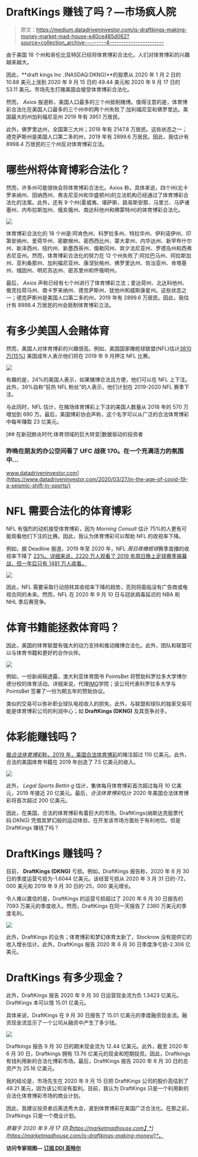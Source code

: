 # DraftKings 赚钱了吗？—市场疯人院

> 原文：<https://medium.datadriveninvestor.com/is-draftkings-making-money-market-mad-house-e40ce485d062?source=collection_archive---------4----------------------->

由于美国 18 个州和哥伦比亚特区已经将体育博彩合法化，人们对体育博彩的兴趣越来越大。

因此，**draft kings Inc .(NASDAQ:DKNG)**的股票从 2020 年 1 月 2 日的 10.68 美元上涨到 2020 年 9 月 15 日的 49.44 美元和 2020 年 9 月 17 日的 53.11 美元。市场先生打赌美国会接受体育博彩合法化。

然而， *Axios* 报道称，美国人口最多的三个州抵制赌博。值得注意的是，体育博彩合法化在美国人口最多的三个州中的两个州失败了:加利福尼亚和佛罗里达。美国最大的州加利福尼亚州 2019 年有 3951 万居民。

此外，佛罗里达州，全国第三大州；2019 年有 2147.8 万居民。这些状态之一；德克萨斯州是美国人口第二多的州，2019 年有 2899.6 万居民。因此，我估计有 8998.4 万居民的三个州反对体育博彩立法。

# 哪些州将体育博彩合法化？

然而，许多州可能很快会将体育博彩合法化。Axios 称，具体来说，四个州(北卡罗来纳州、田纳西州、弗吉尼亚州和华盛顿州)的立法机构已经通过了体育博彩合法化的法案。此外，还有 9 个州(夏威夷、堪萨斯、路易斯安那、马里兰、马萨诸塞州、内布拉斯加州、俄亥俄州、南达科他州和佛蒙特州)的体育博彩合法化。

![](img/e99139c6a53db1b88bab92358d34b863.png)

体育博彩合法化的 18 个州是:阿肯色州、科罗拉多州、特拉华州、伊利诺伊州、印第安纳州、爱荷华州、密歇根州、密西西比州、蒙大拿州、内华达州、新罕布什尔州、新泽西州、纽约州、新墨西哥州、俄勒冈州、宾夕法尼亚州、罗德岛州和西弗吉尼亚州。然而，体育博彩合法化的努力在 12 个州失败了:阿拉巴马州、阿拉斯加州、亚利桑那州、加利福尼亚州、康涅狄格州、佛罗里达州、佐治亚州、肯塔基州、缅因州、明尼苏达州、密苏里州和怀俄明州。

最后， *Axios* 声称已经有七个州进行了体育博彩立法；爱达荷州、北达科他州、俄克拉荷马州、南卡罗来纳州、德克萨斯州、犹他州和威斯康星州。这些状态之一；德克萨斯州是美国人口第二多的州，2019 年有 2899.6 万居民。因此，我估计有 8998.4 万居民的州会抵制体育博彩立法。

# 有多少美国人会赌体育

然而，美国人对体育博彩的兴趣很高。例如，美国国家橄榄球联盟(NFL)估计[3810 万(15%)](https://marketmadhouse.com/is-draftkings-making-money/Idaho,%20North%20Dakota,%20Oklahoma,%20South%20Carolina,%20Texas,%20Utah,%20Wisconsin) 美国成年人表示他们将在 2019 年 9 月押注 NFL 比赛。

![](img/ae3c27e33041eb6415ca4909d2144370.png)

有趣的是，24%的美国人表示，如果赌博合法且方便，他们可以在 NFL 上下注。此外，39%自称“狂热 NFL 粉丝”的人表示，他们计划在 2019-2020 NFL 赛季下注。

与此同时，NFL 估计，在赌场体育博彩上下注的美国人数量从 2018 年的 570 万增加到 690 万。最后，美国博彩协会声称，这个名字可以从广泛的合法体育博彩中每年赚取 23 亿美元。

[](https://www.datadriveninvestor.com/2020/03/27/in-the-age-of-covid-19-a-seismic-shift-in-sports/) [## 在新冠肺炎时代:体育领域的巨大转变|数据驱动的投资者

### 昨晚在朋友的办公空间看了 UFC 战夜 170。在一个充满活力的氛围中…

www.datadriveninvestor.com](https://www.datadriveninvestor.com/2020/03/27/in-the-age-of-covid-19-a-seismic-shift-in-sports/) 

# NFL 需要合法化的体育博彩

NFL 有强烈的动机接受体育博彩，因为 *Morning Consult* 估计 75%的人更有可能观看他们下注的比赛。因此，我认为体育博彩可以帮助 NFL 的收视率下降。

例如，据 Deadline 报道，2019 年至 2020 年，NFL *周日夜橄榄球*赛季首播的收视率下降了 [23%。详细来说，2220 万人观看了 2019 年周日晚上足球赛季揭幕战，但一年后只有 1481 万人收看。](https://deadline.com/2020/09/rams-nfl-sunday-night-football-ratings-down-cowboys-nbc-60-minutes-1234576202/)

![](img/c6503e100463f567129549265386d0bc.png)

因此，NFL 需要采取行动扭转其收视率下降的趋势，否则将面临没有广告商或电视合同的未来。然而，NFL 在 2020 年 9 月 10 日与冠状病毒延迟的 NBA 和 NHL 季后赛竞争。

# 体育书籍能拯救体育吗？

因此，美国的体育联盟有强大的动力支持和推动赌博合法化。此外，团队和联盟可以与体育书籍和更好的合作伙伴。

![](img/4eba4cc03c0a7c1350ca1a96b1386847.png)

例如，一份新闻稿透露，澳大利亚体育图书 PointsBet 将赞助科罗拉多大学博尔德分校的体育活动。详细来说，代理[IMG](https://cubuffs.com/news/2020/9/8/general-cu-pointsbet-announce-corporate-partnership.aspx)学院；该公司代表科罗拉多大学与 PointsBet 签署了一份为期五年的赞助协议。

类似的交易可以弥补职业球队电视收入的损失。此外，与联盟和球队的独家交易可能是体育博彩公司的利润中心；如 **DraftKings (DKNG)** 及其竞争对手。

# 体彩能赚钱吗？

[据*合法体育博彩*称，2019 年，美国合法体育博彩](https://marketmadhouse.com/is-draftkings-making-money/#:~:text=Sportsbooks%20across%20the%20country%20have,%24750,000,0000%20in%20losing%20bets.&text=The%20total%20money%20wagered%20at,revenue%20from%20bettors'%20losing%20wagers.)的赌注超过 110 亿美元。此外，合法的美国体育书籍在 2019 年创造了 7.5 亿美元的收入。

![](img/2476ca2fb3ab559f67aee0471b168eaf.png)

此外， *Legal Sports Bettin* g 估计，集体每月体育博彩首次超过每月 10 亿美元，2019 年接近 20 亿美元。最后，*合法体育博彩*估计 2020 年美国合法体育博彩将首次超过 200 亿美元。

因此，在美国，合法的体育博彩有着巨大的市场。DraftKings(纳斯达克股票代码:DKNG) 凭借其梦幻般的运动体验，在开发该市场方面处于有利地位。但是 DraftKings 赚钱了吗？

# DraftKings 赚钱吗？

目前， **DraftKings (DKNG)** 亏损。例如，DraftKings 报告称，2020 年 6 月 30 日的季度运营亏损为-1.6044 亿美元。该经营亏损从 2020 年 3 月 31 日的-72，000 美元和 2019 年 9 月 30 日的-25，000 美元增长。

令人难以置信的是，DraftKings 的运营亏损超过了 2020 年 6 月 30 日报告的 7093 万美元的季度收入。然而，DraftKings 在同一天报告了 2360 万美元的季度毛利。

![](img/c23c1dcd385dbfe83416aba14dbce68c.png)

此外，DraftKings 的业务；体育博彩和梦幻体育太新了，Stockrow 没有提供它的收入增长估计。此外，DraftKings 报告 2020 年 6 月 30 日季度净亏损-2.306 亿美元。

# DraftKings 有多少现金？

此外，DraftKings 报告 2020 年 9 月 30 日运营现金流为负 1.3423 亿美元。DraftKings 本可以借 15.01 亿美元。

具体来说，DraftKings 在 9 月 30 日报告了 15.01 亿美元的季度融资现金流。融资现金流显示了一个公司从融资中产生了多少钱。

![](img/a4b0cb649e0560afd1846f57dc924d08.png)

Draftkings 报告 9 月 30 日的期末现金流为 12.44 亿美元。此外，截至 2020 年 6 月 30 日，Draftkings 拥有 13.76 亿美元的现金和短期投资。因此，Draftkings 有钱利用新的合法化博彩市场。最后，DraftKings 报告 2020 年 6 月 30 日的总资产为 25.16 亿美元。

我的结论是，市场先生在 2020 年 9 月 15 日把 DraftKings 公司的股价高估到了 48.21 美元，因为该公司没有盈利。目前，我认为 DraftKings 只是一个利用新的合法化体育博彩市场的商业计划。

因此，我建议投资者远离选秀大会，直到体育博彩在美国广泛合法化。在那之前，Draftkings 只是一个商业计划。

*原载于 2020 年 9 月 17 日*[*【https://marketmadhouse.com】*](https://marketmadhouse.com/is-draftkings-making-money/)*。*

**访问专家视图—** [**订阅 DDI 英特尔**](https://datadriveninvestor.com/ddi-intel)